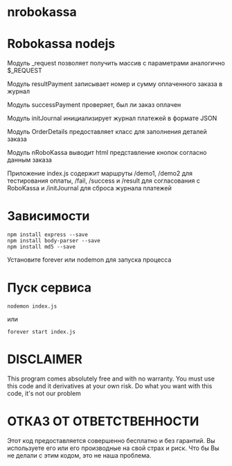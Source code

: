 # nrobokassa

Robokassa nodejs
================
Модуль _request позволяет получить массив с параметрами аналогично $_REQUEST

Модуль resultPayment записывает номер и сумму оплаченного заказа в журнал

Модуль successPayment проверяет, был ли заказ оплачен

Модуль initJournal инициализирует журнал платежей в формате JSON

Модуль OrderDetails предоставляет класс для заполнения деталей заказа

Модуль nRoboKassa выводит html представление кнопок согласно данным заказа

Приложение index.js содержит маршруты /demo1, /demo2 для тестирования оплаты, /fail, /success и /result для
согласования с RoboKassa и /initJournal для сброса журнала платежей

Зависимости
============
```
npm install express --save
npm install body-parser --save
npm install md5 --save
```

Установите forever или nodemon для запуска процесса

Пуск сервиса
============
```
nodemon index.js
```
или
```
forever start index.js
```

DISCLAIMER 
===========
This program comes absolutely free and with no warranty. 
You must use this code and it derivatives at your own risk. 
Do what you want with this code, it's not our problem

ОТКАЗ ОТ ОТВЕТСТВЕННОСТИ
========================
Этот код предоставляется совершенно бесплатно и без гарантий.
Вы используете его или его производные на свой страх и риск.
Что бы Вы не делали с этим кодом, это не наша проблема.